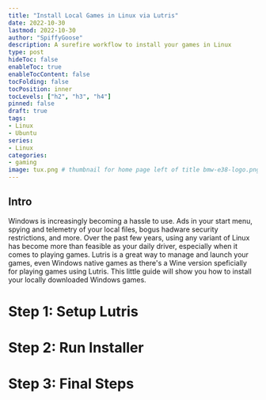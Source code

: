 ```yaml
---
title: "Install Local Games in Linux via Lutris"
date: 2022-10-30
lastmod: 2022-10-30
author: "SpiffyGoose"
description: A surefire workflow to install your games in Linux
type: post
hideToc: false
enableToc: true
enableTocContent: false
tocFolding: false
tocPosition: inner
tocLevels: ["h2", "h3", "h4"]
pinned: false
draft: true
tags:
- Linux
- Ubuntu
series:
- Linux
categories:
- gaming
image: tux.png # thumbnail for home page left of title bmw-e38-logo.png or bmw-e46-logo.png
---
```


## Intro
Windows is increasingly becoming a hassle to use. Ads in your start menu, spying and telemetry of your local files, bogus hadware security restrictions, and more. Over the past few years, using any variant of Linux has become more than feasible as your daily driver, especially when it comes to playing games. Lutris is a great way to manage and launch your games, even Windows native games as there's a Wine version speficially for playing games using Lutris. This little guide will show you how to install your locally downloaded Windows games.

# Step 1: Setup Lutris

# Step 2: Run Installer

# Step 3: Final Steps
